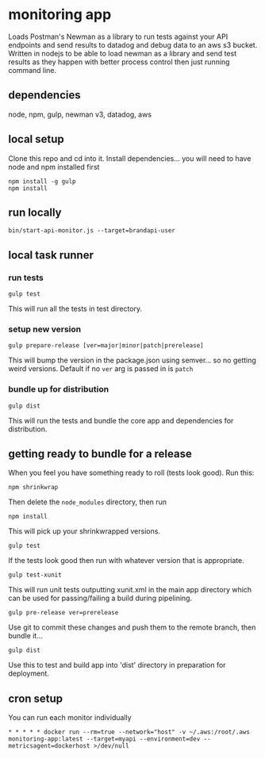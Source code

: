 # monitoring app
Loads Postman's Newman as a library to run tests against your API endpoints and
send results to datadog and debug data to an aws s3 bucket.  Written in nodejs
to be able to load newman as a library and send test results as they happen with
better process control then just running command line.

## dependencies
node, npm, gulp, newman v3, datadog, aws

## local setup
Clone this repo and cd into it.
Install dependencies... you will need to have node and npm installed first

```
npm install -g gulp
npm install
```

## run locally

```
bin/start-api-monitor.js --target=brandapi-user
```

## local task runner

### run tests

```
gulp test
```

This will run all the tests in test directory.

### setup new version

```
gulp prepare-release [ver=major|minor|patch|prerelease]

```

This will bump the version in the package.json using semver... so no getting weird
versions. Default if no `ver` arg is passed in is `patch`

### bundle up for distribution

```
gulp dist
```

This will run the tests and bundle the core app and dependencies for distribution.


## getting ready to bundle for a release
When you feel you have something ready to roll (tests look good).  Run this:

```
npm shrinkwrap
```

Then delete the `node_modules` directory, then run

```
npm install
```
This will pick up your shrinkwrapped versions.

```
gulp test
```

If the tests look good then run with whatever version that is appropriate.

```
gulp test-xunit
```

This will run unit tests outputting xunit.xml in the main app directory which
can be used for passing/failing a build during pipelining.

```
gulp pre-release ver=prerelease
```

Use git to commit these changes and push them to the remote branch, then bundle it...

```
gulp dist
```

Use this to test and build app into 'dist' directory in preparation for deployment.

## cron setup
You can run each monitor individually

```
* * * * * docker run --rm=true --network="host" -v ~/.aws:/root/.aws monitoring-app:latest --target=myapi --environment=dev --metricsagent=dockerhost >/dev/null
```
